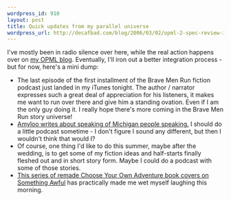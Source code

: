 ```yaml
--- 
wordpress_id: 910
layout: post
title: Quick updates from my parallel universe
wordpress_url: http://decafbad.com/blog/2006/03/02/opml-2-spec-review-in-progress
---
```

 <p>I've mostly been in radio silence over here, while the real action happens over on <a href="http://blogs.opml.org/decafbad/">my OPML blog</a>.  Eventually, I'll iron out a better integration process - but for now, here's a mini dump:</p>
     <ul>
     <li>
     <span>The last episode of the first installment of the <a hreef="http://www.bravemenrun.com/">Brave Men Run</a> fiction podcast just landed in my iTunes tonight.  The author / narrator expresses such a great deal of appreciation for his listeners, it makes me want to run over there and give him a standing ovation.  Even if I am the only guy doing it.  I really hope there's more coming in the <a hreef="http://www.bravemenrun.com/">Brave Men Run</a> story universe!</span>
     </li>
     <li>
     <span><a href="http://blogs.opml.org/amyloo/2006/02/28#speakingOfMichiganPeopleSpeaking">Amyloo writes about speaking of Michigan people speaking.</a>  I should do a little podcast sometime - I don't figure I sound any different, but then I wouldn't think that would I?</span>
     </li>
     <li>
     <span>Of course, one thing I'd like to do this summer, maybe after the wedding, is to get some of my fiction ideas and half-starts finally fleshed out and in short story form.  Maybe I could do a podcast with some of those stories.</span>
     </li>
     <li>
     <span><a href="http://www.somethingawful.com/articles.php?a=2777&p=">This series of remade Choose Your Own Adventure book covers on Something Awful</a> has practically made me wet myself laughing this morning.</span>
     </li>
     </ul>
